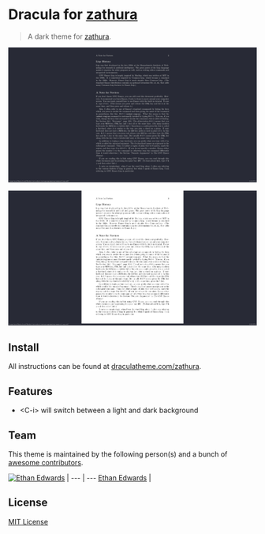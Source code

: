 # Dracula for [zathura](https://pwmt.org/projects/zathura/)

> A dark theme for [zathura](https://pwmt.org/projects/zathura/).

![Dark Mode](./darkmode.png)

![Light Mode](./lightmode.png)

## Install

All instructions can be found at [draculatheme.com/zathura](https://draculatheme.com/zathura).

## Features

* \<C-i\> will switch between a light and dark background

## Team

This theme is maintained by the following person(s) and a bunch of [awesome contributors](https://github.com/dracula/template/graphs/contributors).

[![Ethan Edwards](https://avatars0.githubusercontent.com/u/60861925?v=4)](https://github.com/ethancedwards8) |
--- | ---
[Ethan Edwards](https://github.com/ethancedwards8) |

## License

[MIT License](./LICENSE)
